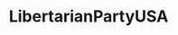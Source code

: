 ---
title: LibertarianPartyUSA
crosslinks:
- autotldr
- GaryJohnson
- conspiracy
- me_irl
- exmuslim
- firefly
- politics
- ModelUSGov
- The_Donald
- LateStageCapitalism
- IAmA
- PuertoRicoLP
- lpfl
---